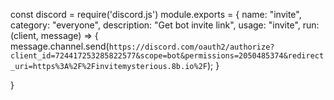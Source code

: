 const discord = require('discord.js')
module.exports = {
  name: "invite",
  category: "everyone",
  description: "Get bot invite link",
  usage: "invite",
  run: (client, message) => {
    message.channel.send(`https://discord.com/oauth2/authorize?client_id=724417253285822577&scope=bot&permissions=2050485374&redirect_uri=https%3A%2F%2Finvitemysterious.8b.io%2F`);
  }
  
}